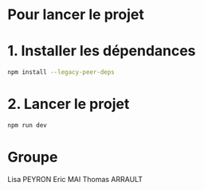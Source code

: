 # Pour lancer le projet

# 1. Installer les dépendances
```bash
npm install --legacy-peer-deps
```

# 2. Lancer le projet
```bash
npm run dev
```

# Groupe
Lisa PEYRON
Eric MAI
Thomas ARRAULT